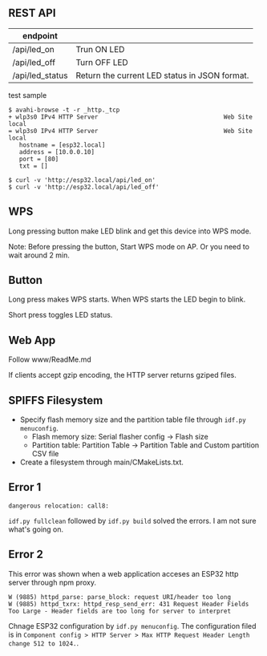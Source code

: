 ## REST API

| endpoint        |                                               |
| --------------- | --------------------------------------------- |
| /api/led_on     | Trun ON LED                                   |
| /api/led_off    | Turn OFF LED                                  |
| /api/led_status | Return the current LED status in JSON format. |

test sample

```{bash}
$ avahi-browse -t -r _http._tcp
+ wlp3s0 IPv4 HTTP Server                                   Web Site             local
= wlp3s0 IPv4 HTTP Server                                   Web Site             local
   hostname = [esp32.local]
   address = [10.0.0.10]
   port = [80]
   txt = []

$ curl -v 'http://esp32.local/api/led_on'
$ curl -v 'http://esp32.local/api/led_off'
```

## WPS

Long pressing button make LED blink and get this device into WPS mode.

Note: Before pressing the button, Start WPS mode on AP. Or you need to wait around 2 min.

## Button

Long press makes WPS starts. When WPS starts the LED begin to blink.

Short press toggles LED status.

## Web App

Follow www/ReadMe.md

If clients accept gzip encoding, the HTTP server returns gziped files.

## SPIFFS Filesystem

- Specify flash memory size and the partition table file through `idf.py menuconfig`.
  - Flash memory size: Serial flasher config -> Flash size
  - Partition table: Partition Table -> Partition Table and Custom partition CSV file
- Create a filesystem through main/CMakeLists.txt.

## Error 1

```
dangerous relocation: call8:
```

`idf.py fullclean` followed by `idf.py build` solved the errors. I am not sure what's going on.

## Error 2

This error was shown when a web application acceses an ESP32 http server through npm proxy.

```
W (9885) httpd_parse: parse_block: request URI/header too long
W (9885) httpd_txrx: httpd_resp_send_err: 431 Request Header Fields Too Large - Header fields are too long for server to interpret
```

Chnage ESP32 configuration by `idf.py menuconfig`. The configuration filed is in `Component config > HTTP Server > Max HTTP Request Header Length change 512 to 1024.`.
